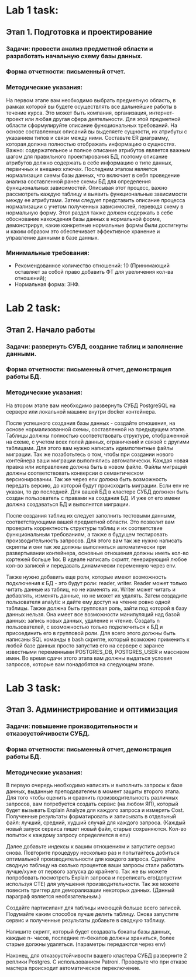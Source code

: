 # Lab 1 task:
## Этап 1. Подготовка и проектирование
### Задачи: провести анализ предметной области и разработать начальную схему базы данных. 
### Форма отчетности: письменный отчет.
### Методические указания:
На первом этапе вам необходимо выбрать предметную область, в рамках которой вы будете осуществлять все дальнейшие работы в течение курса.
Это может быть компания, организация, интернет-проект или любая другая сфера деятельности. 
Для этой предметной области сформулируйте описание функциональных требований.
На основе составленных описаний вы выделяете сущности, их атрибуты с указанием типов и связи между ними. 
Составьте ER диаграмму, которая должна полностью отображать информацию о сущностях. Важно: содержательное и полное описание атрибутов является важным шагом для правильного проектирования БД, 
поэтому описание атрибутов должно содержать в себе информацию о типе данных, первичных и внешних ключах.
Последним этапом является нормализация схемы базы данных, что включает в себя проведение анализа составленной ранее схемы БД для определения функциональных зависимостей. 
Описывая этот процесс, важно рассмотреть каждую таблицу и выявить функциональные зависимости между ее атрибутами. Затем следует представить описание процесса нормализации 
с учетом полученных зависимостей, переводя схему в нормальную форму. Этот раздел также должен содержать в себе обоснование нахождения базы данных в нормальной форме, демонстрируя, 
какие конкретные нормальные формы были достигнуты и каким образом это обеспечивает эффективное хранение и управление данными в базе данных.
### Минимальные требования:
- Рекомендованное количество отношений: 10 (Принимающий оставляет за собой право добавить ФТ для увеличения кол-ва отношений);
- Нормальная форма: 3НФ.

# Lab 2 task:
## Этап 2. Начало работы
### Задачи: развернуть СУБД, создание таблиц и заполнение данными.
### Форма отчетности: письменный отчет, демонстрация работы БД.
### Методические указания:
На втором этапе вам необходимо развернуть СУБД PostgreSQL на сервере или
локальной машине внутри docker контейнера.

После успешного создания базы данных - создайте отношения, на основе
нормализованной схемы, составленной на предыдущем этапе. Таблицы должны
полностью соответствовать структуре, отображенной на схеме, с учетом всех полей
данных, ограничений и связей с другими таблицами. Для этого вам нужно написать
идемпотентные файлы миграции. Так же позаботьтесь о том, чтобы при создании
нового контейнера ваши миграции выполнялись автоматически. Каждая новая правка
или исправление должна быть в новом файле. Файлы миграций должны
соответствовать конверсии о семантическом версионировании. Так же через env
должна быть возможность передать версию, до которой будут происходить миграции.
Если env не указан, то до последней. Для вашей БД в кластере СУБД должнен быть
создан пользователь с правами на создания БД. И уже от его имени должна создаваться
БД и выполнятся миграции.

После создания таблиц их следует заполнить тестовыми данными,
соответствующими вашей предметной области. Это позволит вам проверить
корректность структуры таблиц и их соответствие функциональным требованиям, а
также в будущем тестировать производительность запросов. Для этого вам так же
нужно написать скрипты и они так же должны выполняться автоматически при
развертывании контейнера, основные отношения должны иметь кол-во кортежей
больше 1кк. В идеале написать скрипт, генерирующий любое кол-во записей и
передавать динамически переменную через env.

Также нужно добавить еще роли, которые имеют возможность подключения к
БД - это будут роли: reader, writer. Reader может только читать данные из таблиц, но не
изменять их. Writer может читать и добавлять, изменять данные, но не может их
удалять. Затем создадите пользователя analytic и дайте ему доступ на чтение ровно
одной таблицы. Также должна быть групповая роль, зайти под которой в базу данных
нельзя. Она имеет все возможности манипуляций над базой данных: запись новых
данных, удаление и чтение. Создать n пользователей, с возможностью только
подключиться к БД и присоединить его в групповой роли. Для всего этого должны
быть написаны SQL команды в bash скрипте, который возможно применить к любой
базе данных просто запустив его на сервере с заранее известными переменными
POSTGRES_DB, POSTGRES_USER и массивом имен.
Во время сдачи этого этапа вам должны выдаться условия запросов, которые
вам понадобятся на следующем этапе.

# Lab 3 task:
## Этап 3. Администрирование и оптимизация
### Задачи: повышение производительности и отказоустойчивости СУБД.
### Форма отчетности: письменный отчет, демонстрация работы БД.
### Методические указания:
В первую очередь необходимо написать и выполнить запросы к базе данных,
выданные преподавателем в момент защиты второго этапа. Для того чтобы оценить и
сравнить производительность различных запросов, вам потребуется создать сервис (на
любом ЯП), который будет вызывать Explain Analyze для каждого запроса и измерять
Cost. Полученные результаты форматировать и записывать в отдельный файл: лучший,
средний, худший случай для каждого запроса. (Каждый новый запуск сервиса пишет
новый файл, старые сохраняются. Кол-во попыток к каждому запросу определяется в
env)

Далее добавьте индексы к вашим отношениям и запустите сервис снова.
Повторите процедуру несколько раз и попытайтесь добиться оптимальной
производительности для каждого запроса. Сделайте сводную таблицу на сколько
процентов ваши запросы стали работать лучше/хуже от первого запуска до крайнего.
Так же вы можете попробовать посмотреть Explain запроса и переписать
его(допустим используя CTE) для улучшения производительности. Так же можете
повесить триггер для деморализации некоторых данных. (Данный параграф является
необязательным.)

Создайте партисипант для таблицы имеющей больше всего записей. Подумайте
каким способов лучше делить таблицу. Снова запустите сервис и полученные
результаты добавьте в сводную таблицу.

Напишите скрипт, который будет создавать бэкапы базы данных, каждые n-
часов, последние m-бекапов должны храниться, более старые должны удаляться.
(параметры передаются через env)

Наконец, для отказоустойчивости вашего кластера СУБД разверните 2 реплики
Postgres. С использованием Patroni. Проверьте что при отказе мастера происходит
автоматическое переключение.
